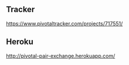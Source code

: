 ## Tracker
<https://www.pivotaltracker.com/projects/717551/>

## Heroku
<http://pivotal-pair-exchange.herokuapp.com/>
